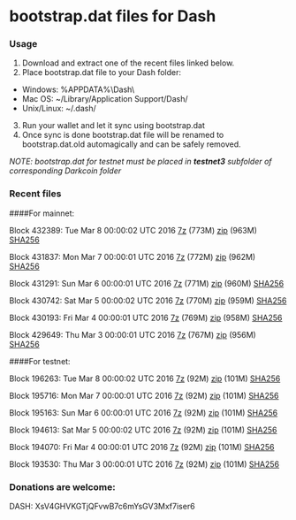 # bootstrap.dat files for Dash

### Usage

1. Download and extract one of the recent files linked below.
2. Place bootstrap.dat file to your Dash folder:
 - Windows: %APPDATA%\Dash\
 - Mac OS: ~/Library/Application Support/Dash/
 - Unix/Linux: ~/.dash/
3. Run your wallet and let it sync using bootstrap.dat
4. Once sync is done bootstrap.dat file will be renamed to bootstrap.dat.old automagically and can be safely removed.

_NOTE: bootstrap.dat for testnet must be placed in **testnet3** subfolder of corresponding Darkcoin folder_

### Recent files

####For mainnet:

Block 432389: Tue Mar  8 00:00:02 UTC 2016 [7z](https://transfer.sh/mq4M2/bootstrap.dat.20160308.7z) (773M) [zip](https://transfer.sh/shael/bootstrap.dat.20160308.zip) (963M) [SHA256](https://transfer.sh/15wjGc/sha256.txt)

Block 431837: Mon Mar  7 00:00:01 UTC 2016 [7z](https://transfer.sh/1zi0X/bootstrap.dat.20160307.7z) (772M) [zip](https://transfer.sh/gz3Jo/bootstrap.dat.20160307.zip) (962M) [SHA256](https://transfer.sh/128B2f/sha256.txt)

Block 431291: Sun Mar  6 00:00:01 UTC 2016 [7z](https://transfer.sh/WIySk/bootstrap.dat.20160306.7z) (771M) [zip](https://transfer.sh/rwHmS/bootstrap.dat.20160306.zip) (960M) [SHA256](https://transfer.sh/B90N5/sha256.txt)

Block 430742: Sat Mar  5 00:00:02 UTC 2016 [7z](https://transfer.sh/GkHvY/bootstrap.dat.20160305.7z) (770M) [zip](https://transfer.sh/jSgvm/bootstrap.dat.20160305.zip) (959M) [SHA256](https://transfer.sh/A4F0g/sha256.txt)

Block 430193: Fri Mar  4 00:00:01 UTC 2016 [7z](https://transfer.sh/ps4wj/bootstrap.dat.20160304.7z) (769M) [zip](https://transfer.sh/cdJ6l/bootstrap.dat.20160304.zip) (958M) [SHA256](https://transfer.sh/9UpQW/sha256.txt)

Block 429649: Thu Mar  3 00:00:01 UTC 2016 [7z](https://transfer.sh/a6bhc/bootstrap.dat.20160303.7z) (767M) [zip](https://transfer.sh/CvsBz/bootstrap.dat.20160303.zip) (956M) [SHA256](https://transfer.sh/bGE9G/sha256.txt)

####For testnet:

Block 196263: Tue Mar  8 00:00:02 UTC 2016 [7z](https://transfer.sh/15qDuN/bootstrap.dat.20160308.7z) (92M) [zip](https://transfer.sh/6zLOT/bootstrap.dat.20160308.zip) (101M) [SHA256](https://transfer.sh/iRJYS/sha256.txt)

Block 195716: Mon Mar  7 00:00:01 UTC 2016 [7z](https://transfer.sh/jpAkF/bootstrap.dat.20160307.7z) (92M) [zip](https://transfer.sh/XCtgc/bootstrap.dat.20160307.zip) (101M) [SHA256](https://transfer.sh/hv3bG/sha256.txt)

Block 195163: Sun Mar  6 00:00:01 UTC 2016 [7z](https://transfer.sh/qdTL2/bootstrap.dat.20160306.7z) (92M) [zip](https://transfer.sh/tUNOm/bootstrap.dat.20160306.zip) (101M) [SHA256](https://transfer.sh/pEVTo/sha256.txt)

Block 194613: Sat Mar  5 00:00:02 UTC 2016 [7z](https://transfer.sh/Q2fM0/bootstrap.dat.20160305.7z) (92M) [zip](https://transfer.sh/JAQ6T/bootstrap.dat.20160305.zip) (101M) [SHA256](https://transfer.sh/ISCfe/sha256.txt)

Block 194070: Fri Mar  4 00:00:01 UTC 2016 [7z](https://transfer.sh/4Kv1q/bootstrap.dat.20160304.7z) (92M) [zip](https://transfer.sh/HD32E/bootstrap.dat.20160304.zip) (101M) [SHA256](https://transfer.sh/bAIJj/sha256.txt)

Block 193530: Thu Mar  3 00:00:01 UTC 2016 [7z](https://transfer.sh/yZLZi/bootstrap.dat.20160303.7z) (92M) [zip](https://transfer.sh/PYmsp/bootstrap.dat.20160303.zip) (101M) [SHA256](https://transfer.sh/XLrnI/sha256.txt)

### Donations are welcome:

DASH: XsV4GHVKGTjQFvwB7c6mYsGV3Mxf7iser6
